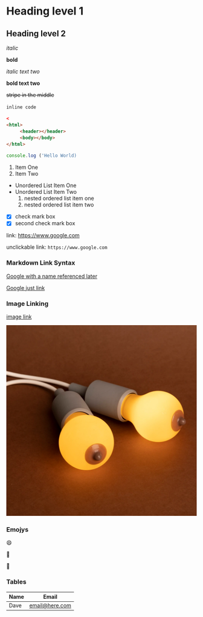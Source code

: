 <!--comment --> 

# Heading level 1
## Heading level 2

*italic* 

**bold** 

_italic text two_

__bold text two__

~~stripe in the middle~~

`inline code`

```html
<
<html>    
     <header></header>
     <body></body>
</html>
``` 

```javascript
console.log ('Hello World)
```
1. Item One
2. Item Two

- Unordered List Item One
- Unordered List Item Two
    1. nested ordered list item one
    2. nested ordered list item two
   

- [x] check mark box
- [x] second check mark box

link: https://www.google.com

unclickable link:
`https://www.google.com`

### Markdown Link Syntax
[Google with a name referenced later][google homepage]

[google homepage]: https://www.google.com

[Google just link](https://www.google.com)

### Image Linking

[image link](./image/FreethenipplePOC.jpeg)

![image link](./image/FreethenipplePOC.jpeg)

### Emojys
:smile: 

 :poop:
 
 :abacus:

### Tables

| Name | Email |
| ---- | ----- |
| Dave | email@here.com |